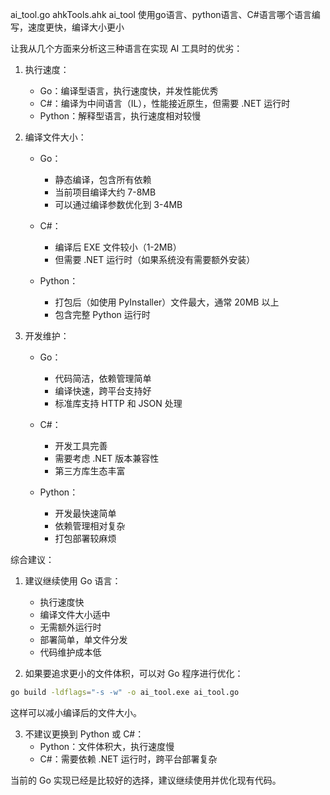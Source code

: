ai_tool.go ahkTools.ahk ai_tool 使用go语言、python语言、C#语言哪个语言编写，速度更快，编译大小更小

让我从几个方面来分析这三种语言在实现 AI 工具时的优劣：

1. 执行速度：
   - Go：编译型语言，执行速度快，并发性能优秀
   - C#：编译为中间语言（IL），性能接近原生，但需要 .NET 运行时
   - Python：解释型语言，执行速度相对较慢

2. 编译文件大小：
   - Go：
     - 静态编译，包含所有依赖
     - 当前项目编译大约 7-8MB
     - 可以通过编译参数优化到 3-4MB
   
   - C#：
     - 编译后 EXE 文件较小（1-2MB）
     - 但需要 .NET 运行时（如果系统没有需要额外安装）
   
   - Python：
     - 打包后（如使用 PyInstaller）文件最大，通常 20MB 以上
     - 包含完整 Python 运行时

3. 开发维护：
   - Go：
     - 代码简洁，依赖管理简单
     - 编译快速，跨平台支持好
     - 标准库支持 HTTP 和 JSON 处理
   
   - C#：
     - 开发工具完善
     - 需要考虑 .NET 版本兼容性
     - 第三方库生态丰富
   
   - Python：
     - 开发最快速简单
     - 依赖管理相对复杂
     - 打包部署较麻烦

综合建议：
1. 建议继续使用 Go 语言：
   - 执行速度快
   - 编译文件大小适中
   - 无需额外运行时
   - 部署简单，单文件分发
   - 代码维护成本低

2. 如果要追求更小的文件体积，可以对 Go 程序进行优化：
```bash
go build -ldflags="-s -w" -o ai_tool.exe ai_tool.go
```
这样可以减小编译后的文件大小。

3. 不建议更换到 Python 或 C#：
   - Python：文件体积大，执行速度慢
   - C#：需要依赖 .NET 运行时，跨平台部署复杂

当前的 Go 实现已经是比较好的选择，建议继续使用并优化现有代码。